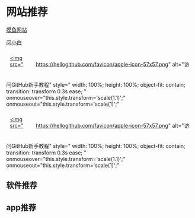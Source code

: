 # 网站推荐

[摸鱼网站](https://poki.com/zh)

[问小白](https://www.wenxiaobai.com/)

<a href="https://hellogithub.com/" 
   style="
      display: inline-block;
      width: 60px;
      height: 60px;
      margin: 10px;
      position: relative;
   "
   title="访问GitHub新手教程">
   <img 
      src="https://hellogithub.com/favicon/apple-icon-57x57.png" 
      alt="访问GitHub新手教程"
      style="
         width: 100%;
         height: 100%;
         object-fit: contain;
         transition: transform 0.3s ease;
      "
      onmouseover="this.style.transform='scale(1.1)';"
      onmouseout="this.style.transform='scale(1)';"
   >
</a>

<a href="https://hellogithub.com/" 
   style="
      display: inline-block;
      width: 60px;
      height: 60px;
      margin: 10px;
      position: relative;
   "
   title="访问GitHub新手教程">
   <img 
      src="https://hellogithub.com/favicon/apple-icon-57x57.png" 
      alt="访问GitHub新手教程"
      style="
         width: 100%;
         height: 100%;
         object-fit: contain;
         transition: transform 0.3s ease;
      "
      onmouseover="this.style.transform='scale(1.1)';"
      onmouseout="this.style.transform='scale(1)';"
   >
</a>

## 软件推荐





## app推荐
